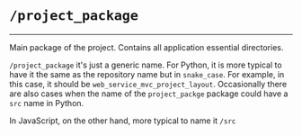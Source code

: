 # `/project_package`

---

Main package of the project. Contains all application essential directories.

`/project_package` it's just a generic name. For Python, it is more typical to have it the same as the repository name but in `snake_case`.
For example, in this case, it should be `web_service_mvc_project_layout`.
Occasionally there are also cases when the name of the `project_packge` package could have a `src` name in Python.

In JavaScript, on the other hand, more typical to name it `/src`